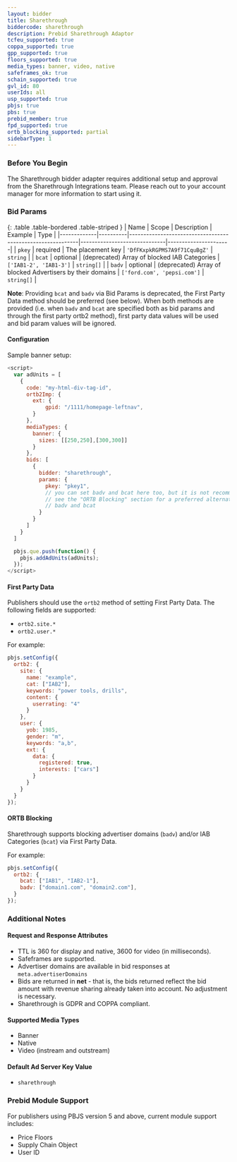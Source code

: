 ```yaml
---
layout: bidder
title: Sharethrough
biddercode: sharethrough
description: Prebid Sharethrough Adaptor
tcfeu_supported: true
coppa_supported: true
gpp_supported: true
floors_supported: true
media_types: banner, video, native
safeframes_ok: true
schain_supported: true
gvl_id: 80
userIds: all
usp_supported: true
pbjs: true
pbs: true
prebid_member: true
fpd_supported: true
ortb_blocking_supported: partial
sidebarType: 1
---
```


### Before You Begin

The Sharethrough bidder adapter requires additional setup and approval from the Sharethrough Integrations team. Please reach out to your account manager for more information to start using it.

### Bid Params

{: .table .table-bordered .table-striped }
| Name        | Scope    | Description                                                | Example                      | Type                 |
|-------------|----------|------------------------------------------------------------|------------------------------|----------------------|
| `pkey`      | required | The placement key                                          | `'DfFKxpkRGPMS7A9f71CquBgZ'` | `string`             |
| `bcat`      | optional | (deprecated) Array of blocked IAB Categories               | `['IAB1-2', 'IAB1-3']`       | `string[]`           |
| `badv`      | optional | (deprecated) Array of blocked Advertisers by their domains | `['ford.com', 'pepsi.com']`  | `string[]`           |

**Note**: Providing `bcat` and `badv` via Bid Params is deprecated, the First Party Data method should be preferred (see below).
When both methods are provided (i.e. when `badv` and `bcat` are specified both as bid params and through the first party ortb2 method), first party data values will be used and bid param values will be ignored.

#### Configuration

Sample banner setup:

```js
<script>
  var adUnits = [
    {
      code: "my-html-div-tag-id",
      ortb2Imp: {
        ext: {
            gpid: "/1111/homepage-leftnav",
        }
      },
      mediaTypes: {
        banner: {
          sizes: [[250,250],[300,300]]
        }
      },
      bids: [
        {
          bidder: "sharethrough",
          params: {
            pkey: "pkey1",
            // you can set badv and bcat here too, but it is not recommended
            // see the "ORTB Blocking" section for a preferred alternate setup for
            // badv and bcat
          }
        }
      ]
    }
  ]

  pbjs.que.push(function() {
    pbjs.addAdUnits(adUnits);
  });
</script>
```

#### First Party Data

Publishers should use the `ortb2` method of setting First Party Data. The following fields are supported:

- `ortb2.site.*`
- `ortb2.user.*`

For example:

```js
pbjs.setConfig({
  ortb2: {
    site: {
      name: "example",
      cat: ["IAB2"],
      keywords: "power tools, drills",
      content: {
        userrating: "4"
      }
    },
    user: {
      yob: 1985,
      gender: "m",
      keywords: "a,b",
      ext: {
        data: {
          registered: true,
          interests: ["cars"]
        }
      }
    }
  }
});
```

#### ORTB Blocking

Sharethrough supports blocking advertiser domains (`badv`) and/or IAB Categories (`bcat`) via First Party Data.

For example:

```js
pbjs.setConfig({
  ortb2: {
    bcat: ["IAB1", "IAB2-1"],
    badv: ["domain1.com", "domain2.com"],
  }
});
```

### Additional Notes

#### Request and Response Attributes

- TTL is 360 for display and native, 3600 for video (in milliseconds).
- Safeframes are supported.
- Advertiser domains are available in bid responses at `meta.advertiserDomains`
- Bids are returned in **net** - that is, the bids returned reflect the bid amount with revenue sharing already taken into account. No adjustment is necessary.
- Sharethrough is GDPR and COPPA compliant.

#### Supported Media Types

- Banner
- Native
- Video (instream and outstream)

#### Default Ad Server Key Value

- `sharethrough`

### Prebid Module Support

For publishers using PBJS version 5 and above, current module support includes:

- Price Floors
- Supply Chain Object
- User ID
